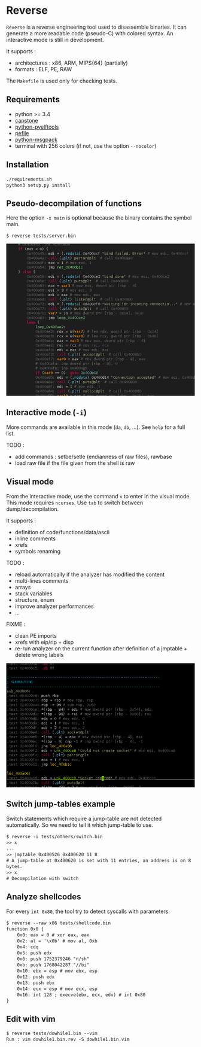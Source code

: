 Reverse
=======

`Reverse` is a reverse engineering tool used to disassemble binaries.
It can generate a more readable code (pseudo-C) with colored syntax.
An interactive mode is still in development.

It supports :
* architectures : x86, ARM, MIPS{64} (partially)
* formats : ELF, PE, RAW

The `Makefile` is used only for checking tests.


## Requirements

* python >= 3.4
* [capstone](https://github.com/aquynh/capstone)
* [python-pyelftools](https://github.com/eliben/pyelftools)
* [pefile](https://github.com/mlaferrera/python3-pefile)
* [python-msgpack](https://github.com/msgpack/msgpack-python)
* terminal with 256 colors (if not, use the option `--nocolor`)


## Installation

    ./requirements.sh
    python3 setup.py install


## Pseudo-decompilation of functions

Here the option `-x main` is optional because the binary contains the symbol main.

    $ reverse tests/server.bin

![reverse](/images/screenshot.png?raw=true)


## Interactive mode (`-i`)

More commands are available in this mode (`da`, `db`, ...). See `help`
for a full list.

TODO :

* add commands : setbe/setle (endianness of raw files), rawbase
* load raw file if the file given from the shell is raw


## Visual mode

From the interactive mode, use the command `v` to enter in the visual mode.
This mode requires `ncurses`. Use `tab` to switch between dump/decompilation.

It supports :

* definition of code/functions/data/ascii
* inline comments
* xrefs
* symbols renaming

TODO :

* reload automatically if the analyzer has modified the content
* multi-lines comments
* arrays
* stack variables
* structure, enum
* improve analyzer performances
* ...

FIXME :

* clean PE imports
* xrefs with eip/rip + disp
* re-run analyzer on the current function after definition of a jmptable + delete wrong labels

![reverse](/images/visual.png?raw=true)


## Switch jump-tables example

Switch statements which require a jump-table are not detected automatically.
So we need to tell it which jump-table to use.

    $ reverse -i tests/others/switch.bin
    >> x
    ...
    >> jmptable 0x400526 0x400620 11 8 
    # A jump-table at 0x400620 is set with 11 entries, an address is on 8 bytes.
    >> x
    # Decompilation with switch


## Analyze shellcodes

For every `int 0x80`, the tool try to detect syscalls with parameters.

    $ reverse --raw x86 tests/shellcode.bin
    function 0x0 {
        0x0: eax = 0 # xor eax, eax
        0x2: al = '\x0b' # mov al, 0xb
        0x4: cdq
        0x5: push edx
        0x6: push 1752379246 "n/sh"
        0xb: push 1768042287 "//bi"
        0x10: ebx = esp # mov ebx, esp
        0x12: push edx
        0x13: push ebx
        0x14: ecx = esp # mov ecx, esp
        0x16: int 128 ; execve(ebx, ecx, edx) # int 0x80
    }


## Edit with vim

    $ reverse tests/dowhile1.bin --vim
    Run : vim dowhile1.bin.rev -S dowhile1.bin.vim
